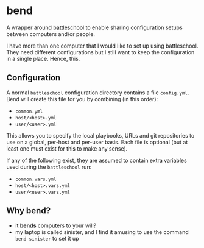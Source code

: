 bend
====

A wrapper around [battleschool] to enable sharing configuration setups between
computers and/or people.

I have more than one computer that I would like to set up using battleschool.
They need different configurations but I still want to keep the configuration
in a single place. Hence, this.

[battleschool]: https://github.com/spencergibb/battleschool


## Configuration

A normal `battleschool` configuration directory contains a file `config.yml`.
Bend will create this file for you by combining (in this order):

* `common.yml`
* `host/<host>.yml`
* `user/<user>.yml`

This allows you to specify the local playbooks, URLs and git repositories to
use on a global, per-host and per-user basis. Each file is optional (but at
least one must exist for this to make any sense).

If any of the following exist, they are assumed to contain extra variables
used during the `battleschool` run:

* `common.vars.yml`
* `host/<host>.vars.yml`
* `user/<user>.vars.yml`


## Why bend?

* it **bends** computers to your will?
* my laptop is called sinister, and I find it amusing to use the command
  `bend sinister` to set it up
